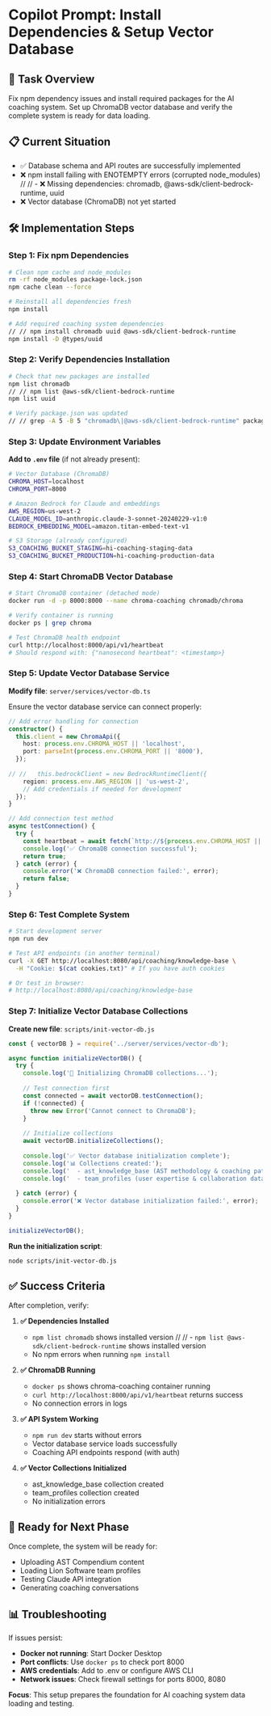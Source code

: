 # Copilot Prompt: Install Dependencies & Setup Vector Database

## 🎯 Task Overview
Fix npm dependency issues and install required packages for the AI coaching system. Set up ChromaDB vector database and verify the complete system is ready for data loading.

## 📋 Current Situation
- ✅ Database schema and API routes are successfully implemented
- ❌ npm install failing with ENOTEMPTY errors (corrupted node_modules)
// // - ❌ Missing dependencies: chromadb, @aws-sdk/client-bedrock-runtime, uuid
- ❌ Vector database (ChromaDB) not yet started

## 🛠️ Implementation Steps

### Step 1: Fix npm Dependencies
```bash
# Clean npm cache and node_modules
rm -rf node_modules package-lock.json
npm cache clean --force

# Reinstall all dependencies fresh
npm install

# Add required coaching system dependencies
// // npm install chromadb uuid @aws-sdk/client-bedrock-runtime
npm install -D @types/uuid
```

### Step 2: Verify Dependencies Installation
```bash
# Check that new packages are installed
npm list chromadb
// // npm list @aws-sdk/client-bedrock-runtime
npm list uuid

# Verify package.json was updated
// // grep -A 5 -B 5 "chromadb\|@aws-sdk/client-bedrock-runtime" package.json
```

### Step 3: Update Environment Variables
**Add to `.env` file** (if not already present):
```bash
# Vector Database (ChromaDB)
CHROMA_HOST=localhost
CHROMA_PORT=8000

# Amazon Bedrock for Claude and embeddings
AWS_REGION=us-west-2
CLAUDE_MODEL_ID=anthropic.claude-3-sonnet-20240229-v1:0
BEDROCK_EMBEDDING_MODEL=amazon.titan-embed-text-v1

# S3 Storage (already configured)
S3_COACHING_BUCKET_STAGING=hi-coaching-staging-data
S3_COACHING_BUCKET_PRODUCTION=hi-coaching-production-data
```

### Step 4: Start ChromaDB Vector Database
```bash
# Start ChromaDB container (detached mode)
docker run -d -p 8000:8000 --name chroma-coaching chromadb/chroma

# Verify container is running
docker ps | grep chroma

# Test ChromaDB health endpoint
curl http://localhost:8000/api/v1/heartbeat
# Should respond with: {"nanosecond heartbeat": <timestamp>}
```

### Step 5: Update Vector Database Service
**Modify file**: `server/services/vector-db.ts`

Ensure the vector database service can connect properly:
```typescript
// Add error handling for connection
constructor() {
  this.client = new ChromaApi({
    host: process.env.CHROMA_HOST || 'localhost',
    port: parseInt(process.env.CHROMA_PORT || '8000'),
  });
  
// //   this.bedrockClient = new BedrockRuntimeClient({
    region: process.env.AWS_REGION || 'us-west-2',
    // Add credentials if needed for development
  });
}

// Add connection test method
async testConnection() {
  try {
    const heartbeat = await fetch(`http://${process.env.CHROMA_HOST || 'localhost'}:${process.env.CHROMA_PORT || '8000'}/api/v1/heartbeat`);
    console.log('✅ ChromaDB connection successful');
    return true;
  } catch (error) {
    console.error('❌ ChromaDB connection failed:', error);
    return false;
  }
}
```

### Step 6: Test Complete System
```bash
# Start development server
npm run dev

# Test API endpoints (in another terminal)
curl -X GET http://localhost:8080/api/coaching/knowledge-base \
  -H "Cookie: $(cat cookies.txt)" # If you have auth cookies

# Or test in browser:
# http://localhost:8080/api/coaching/knowledge-base
```

### Step 7: Initialize Vector Database Collections
**Create new file**: `scripts/init-vector-db.js`

```javascript
const { vectorDB } = require('../server/services/vector-db');

async function initializeVectorDB() {
  try {
    console.log('🔧 Initializing ChromaDB collections...');
    
    // Test connection first
    const connected = await vectorDB.testConnection();
    if (!connected) {
      throw new Error('Cannot connect to ChromaDB');
    }
    
    // Initialize collections
    await vectorDB.initializeCollections();
    
    console.log('✅ Vector database initialization complete');
    console.log('📊 Collections created:');
    console.log('  - ast_knowledge_base (AST methodology & coaching patterns)');
    console.log('  - team_profiles (user expertise & collaboration data)');
    
  } catch (error) {
    console.error('❌ Vector database initialization failed:', error);
  }
}

initializeVectorDB();
```

**Run the initialization script**:
```bash
node scripts/init-vector-db.js
```

## ✅ Success Criteria

After completion, verify:

1. **✅ Dependencies Installed**
   - `npm list chromadb` shows installed version
// //    - `npm list @aws-sdk/client-bedrock-runtime` shows installed version
   - No npm errors when running `npm install`

2. **✅ ChromaDB Running**
   - `docker ps` shows chroma-coaching container running
   - `curl http://localhost:8000/api/v1/heartbeat` returns success
   - No connection errors in logs

3. **✅ API System Working**
   - `npm run dev` starts without errors
   - Vector database service loads successfully
   - Coaching API endpoints respond (with auth)

4. **✅ Vector Collections Initialized**
   - ast_knowledge_base collection created
   - team_profiles collection created
   - No initialization errors

## 🚀 Ready for Next Phase

Once complete, the system will be ready for:
- Uploading AST Compendium content
- Loading Lion Software team profiles
- Testing Claude API integration
- Generating coaching conversations

## 📊 Troubleshooting

If issues persist:
- **Docker not running**: Start Docker Desktop
- **Port conflicts**: Use `docker ps` to check port 8000
- **AWS credentials**: Add to .env or configure AWS CLI
- **Network issues**: Check firewall settings for ports 8000, 8080

**Focus**: This setup prepares the foundation for AI coaching system data loading and testing.
